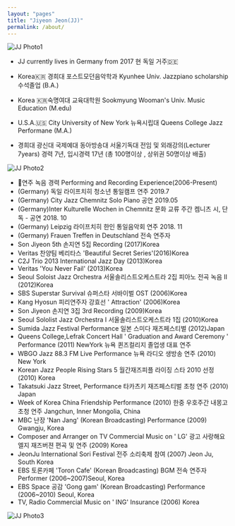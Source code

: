 ```yaml
---
layout: "pages"
title: "Jiyeon Jeon(JJ)"
permalink: /about/
---
```


<img src="https://jjmusic-online.github.io/assets/images/photo1.jpeg" alt="JJ Photo1"
	title="Photo of JJ" style="min-width: 150px" />

- JJ currently lives in Germany from 2017 현 독일 거주🇩🇪 
- Korea🇰🇷 경희대 포스트모던음악학과 Kyunhee Univ. Jazzpiano scholarship 수석졸업 (B.A.)
- Korea 🇰🇷숙명여대 교육대학원 Sookmyung Wooman's Univ. Music Education (M.edu)
- U.S.A.🇺🇸 City University of New York 뉴욕시립대 Queens College Jazz Performane (M.A.)

- 경희대 광신대 국제예대 동아방송대 서울기독대 전임 및 외래강의(Lecturer 7years)  경력 7년, 입시경력 17년 (총 100명이상 , 상위권 50명이상 배출)


<img src="https://jjmusic-online.github.io/assets/images/photo2.jpeg" alt="JJ Photo2"
	title="Photo of JJ" style="min-width: 150px" />

- 🎹연주 녹음 경력 Performing and Recording Experience(2006-Present)
- (Germany) 독일 라이프치히 청소년 통일캠프 연주 2019.7
- (Germany) City Jazz Chemnitz Solo Piano 공연 2019.05
- (Germany)Inter Kulturelle Wochen in Chemnitz 문화 교류 주간 켐니츠 시, 단독 - 공연 2018. 10
- (Germany) Leipzig 라이프치히 한인 통일음악회 연주 2018. 11
- (Germany) Frauen Treffen in Deutschland 전속 연주자
- Son Jiyeon 5th 손지연 5집 Recording (2017)Korea 
- Veritas 찬양팀 베리타스 'Beautiful Secret Series'(2016)Korea
- C2J Trio 2013 International Jazz Day (2013)Korea 
- Veritas 'You Never Fail' (2013)Korea 
- Seoul Soloist Jazz Orchestra 서울솔리스트오케스트라 2집 피아노 전곡 녹음  II (2012)Korea
- SBS Superstar Survival 슈퍼스타 서바이벌 OST (2006)Korea
- Kang Hyosun 피리연주자 강효선 ' Attraction' (2006)Korea 
- Son Jiyeon 손지연 3집 3rd Recording (2009)Korea
- Seoul Sololist Jazz Orchestra I 서울솔리스트오케스트라 1집  (2010)Korea
- Sumida Jazz Festival Performance 일본 스미다 재즈페스티벌  (2012)Japan
- Queens College,Lefrak Concert Hall ' Graduation and Award Ceremony ' Performance (2011) NewYork 뉴욕 퀸즈컬리지 졸업생 대표 연주 
- WBGO Jazz 88.3 FM Live Performance 뉴욕 라디오 생방송 연주 (2010) New York
- Korean Jazz People Rising Stars 5 월간재즈피플 라이징 스타 2010 선정 (2010) Korea
- Takatsuki Jazz Street, Performance 타카츠키 재즈페스티벌 초청 연주  (2010) Japan
- Week of Korea China Friendship Performance (2010)  한중 우호주간 내몽고 초청 연주 Jangchun, Inner Mongolia, China
- MBC 난장 'Nan Jang' (Korean Broadcasting) Performance (2009) Gwangju, Korea
- Composer and Arranger on TV Commercial Music on ' LG' 광고 사랑해요 엘지 재즈버젼 편곡 및 연주  (2009) Korea
- JeonJu International Sori Festival 전주 소리축제 참여 (2007) Jeon Ju, South Korea
- EBS 토론카페 'Toron Cafe' (Korean Broadcasting) BGM 전속 연주자  Performer (2006~2007)Seoul, Korea
- EBS Space 공감 'Gong gam' (Korean Broadcasting) Performance (2006~2010) Seoul, Korea
- TV, Radio Commercial Music on ' ING' Insurance (2006) Korea


<img src="https://jjmusic-online.github.io/assets/images/photo3.jpeg" alt="JJ Photo3"
	title="Photo of JJ" style="min-width: 150px" />






